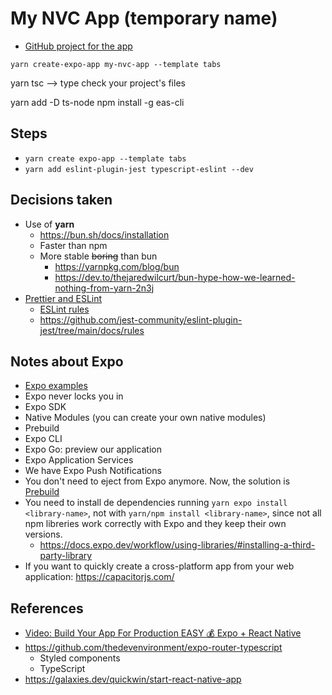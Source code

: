 # My NVC App (temporary name)
- [GitHub project for the app](https://github.com/users/islomar/projects/4/views/1)

`yarn create-expo-app my-nvc-app --template tabs`

yarn tsc --> type check your project's files

yarn add -D ts-node
npm install -g eas-cli

## Steps
- `yarn create expo-app --template tabs`
- `yarn add eslint-plugin-jest typescript-eslint --dev`


## Decisions taken
- Use of **yarn**
  - https://bun.sh/docs/installation
  - Faster than npm
  - More stable ~~boring~~ than bun
    - https://yarnpkg.com/blog/bun
    - https://dev.to/thejaredwilcurt/bun-hype-how-we-learned-nothing-from-yarn-2n3j
- [Prettier and ESLint](https://docs.expo.dev/guides/using-eslint/)
  - [ESLint rules](https://eslint.org/docs/latest/rules/)
  - https://github.com/jest-community/eslint-plugin-jest/tree/main/docs/rules

## Notes about Expo
- [Expo examples](https://github.com/expo/examples)
- Expo never locks you in
- Expo SDK
- Native Modules (you can create your own native modules) 
- Prebuild
- Expo CLI
- Expo Go: preview our application
- Expo Application Services
- We have Expo Push Notifications
- You don't need to eject from Expo anymore. Now, the solution is [Prebuild](https://docs.expo.dev/workflow/prebuild/)
- You need to install de dependencies running `yarn expo install <library-name>`, not with `yarn/npm install <library-name>`, since not all npm libreries work correctly with Expo and they keep their own versions.
  - https://docs.expo.dev/workflow/using-libraries/#installing-a-third-party-library
- If you want to quickly create a cross-platform app from your web application: https://capacitorjs.com/

## References
- [Video: Build Your App For Production EASY 💰 Expo + React Native](https://www.youtube.com/watch?v=Tx_u902DER0)
- https://github.com/thedevenvironment/expo-router-typescript
  - Styled components
  - TypeScript
- https://galaxies.dev/quickwin/start-react-native-app 